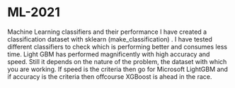 # ML-2021
Machine Learning classifiers and their performance
I have created a classification dataset with sklearn (make_classification) . I have tested different classifiers to check which is performing better and consumes less time. Light GBM has performed magnificently with high accuracy and speed. Still it depends on the nature of the problem, the dataset with which you are working. If speed is the criteria then go for Microsoft LightGBM and if accuracy is the criteria then offcourse XGBoost is ahead in the race.
